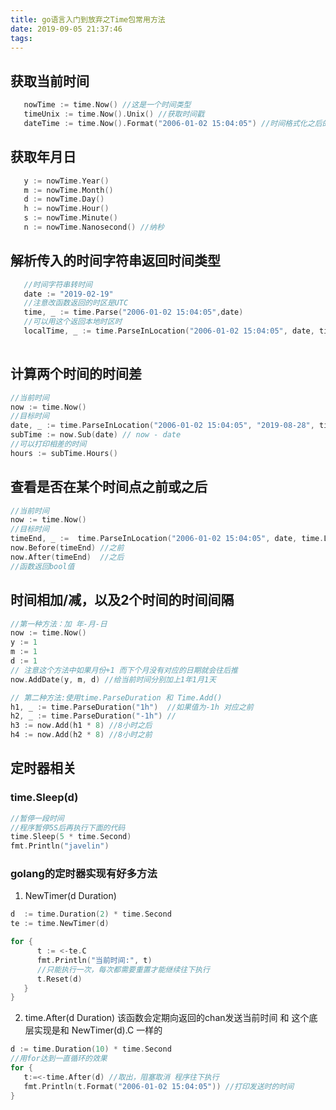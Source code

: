 ```yaml
---
title: go语言入门到放弃之Time包常用方法
date: 2019-09-05 21:37:46
tags:
---
```


## 获取当前时间 
```go
   nowTime := time.Now() //这是一个时间类型
   timeUnix := time.Now().Unix() //获取时间戳
   dateTime := time.Now().Format("2006-01-02 15:04:05") //时间格式化之后的日期 返回字符串       
```
## 获取年月日
```go
   y := nowTime.Year()
   m := nowTime.Month()
   d := nowTime.Day()
   h := nowTime.Hour()
   s := nowTime.Minute()
   n := nowTime.Nanosecond() //纳秒
```

## 解析传入的时间字符串返回时间类型
```go
   //时间字符串转时间
   date := "2019-02-19"
   //注意改函数返回的时区是UTC
   time, _ := time.Parse("2006-01-02 15:04:05",date)
   //可以用这个返回本地时区时
   localTime, _ := time.ParseInLocation("2006-01-02 15:04:05", date, time.Local)
   
```

## 计算两个时间的时间差

```go
//当前时间
now := time.Now()
//目标时间
date, _ := time.ParseInLocation("2006-01-02 15:04:05", "2019-08-28", time.Local)
subTime := now.Sub(date) // now - date
//可以打印相差的时间
hours := subTime.Hours()


```
## 查看是否在某个时间点之前或之后
```go
//当前时间
now := time.Now()
//目标时间
timeEnd, _ :=  time.ParseInLocation("2006-01-02 15:04:05", date, time.Local)
now.Before(timeEnd) //之前
now.After(timeEnd)  //之后
//函数返回bool值
 ```
 ## 时间相加/减，以及2个时间的时间间隔
 ```go
 //第一种方法：加 年-月-日
 now := time.Now()
 y := 1
 m := 1
 d := 1
 // 注意这个方法中如果月份+1 而下个月没有对应的日期就会往后推
 now.AddDate(y, m, d) //给当前时间分别加上1年1月1天
 
 // 第二种方法:使用time.ParseDuration 和 Time.Add()
 h1, _ := time.ParseDuration("1h")  //如果值为-1h 对应之前
 h2, _ := time.ParseDuration("-1h") //
 h3 := now.Add(h1 * 8) //8小时之后 
 h4 := now.Add(h2 * 8) //8小时之前     
 ```

## 定时器相关
### time.Sleep(d) 
```go
//暂停一段时间
//程序暂停5S后再执行下面的代码
time.Sleep(5 * time.Second)
fmt.Println("javelin")
```

### golang的定时器实现有好多方法

1. NewTimer(d Duration) 
```go
d  := time.Duration(2) * time.Second 
te := time.NewTimer(d)

for {
      t := <-te.C
      fmt.Println("当前时间:", t)
      //只能执行一次，每次都需要重置才能继续往下执行
      t.Reset(d)
   }
}


```

2. time.After(d Duration) 
该函数会定期向返回的chan发送当前时间 和 这个底层实现是和 NewTimer(d).C 一样的
```go
d := time.Duration(10) * time.Second 
//用for达到一直循环的效果
for {
   t:=<-time.After(d) //取出，阻塞取消 程序往下执行
   fmt.Println(t.Format("2006-01-02 15:04:05")) //打印发送时的时间
} 
```




 

